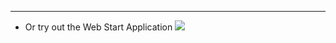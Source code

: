 
---


  * Or try out the Web Start Application [![](http://java.sun.com/products/jfc/tsc/articles/swing2d/webstart.png)](http://mutable-password.googlecode.com/svn/webstart/launch.jnlp)


